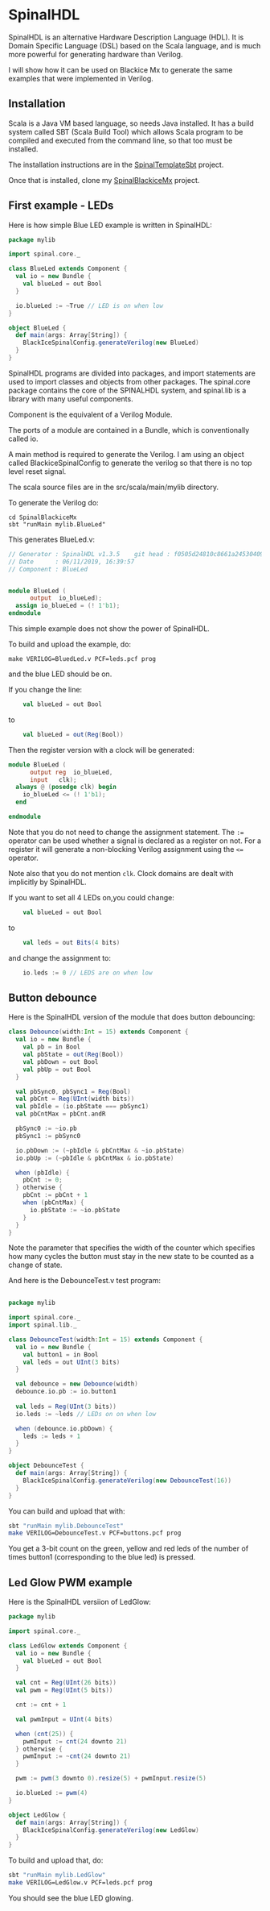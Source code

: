 # SpinalHDL

SpinalHDL is an alternative Hardware Description Language (HDL). It is Domain Specific Language (DSL) based on the Scala language, and is much more powerful for generating hardware than Verilog.

I will show how it can be used on Blackice Mx to generate the same examples that were implemented in Verilog.

## Installation

Scala is a Java VM based language, so needs Java installed. It has a build system called SBT (Scala Build Tool) which allows Scala program to be compiled and executed from the command line, so that too must be installed.

The installation instructions are in the [SpinalTemplateSbt](https://github.com/SpinalHDL/SpinalTemplateSbt) project.

Once that is installed, clone my [SpinalBlackiceMx](https://github.com/lawrie/SpinalBlackiceMx) project.

## First example - LEDs

Here is how simple Blue LED example is written in SpinalHDL:

```scala
package mylib

import spinal.core._

class BlueLed extends Component {
  val io = new Bundle {
    val blueLed = out Bool
  }

  io.blueLed := ~True // LED is on when low
}

object BlueLed {
  def main(args: Array[String]) {
    BlackIceSpinalConfig.generateVerilog(new BlueLed)
  }
}
```

SpinalHDL programs are divided into packages, and import statements are used to import classes and objects from other packages. The spinal.core package contains the core of the SPINALHDL system, and spinal.lib is a library with many useful components.

Component is the equivalent of a Verilog Module.

The ports of a module are contained in a Bundle, which is conventionally called io.

A main method is required to generate the Verilog. I am using an object called BlackiceSpinalConfig to generate the verilog so that there is no top level reset signal.

The scala source files are in the src/scala/main/mylib directory. 

To generate the Verilog do:

```
cd SpinalBlackiceMx
sbt "runMain mylib.BlueLed"
```

This generates BlueLed.v:

```verilog
// Generator : SpinalHDL v1.3.5    git head : f0505d24810c8661a24530409359554b7cfa271a
// Date      : 06/11/2019, 16:39:57
// Component : BlueLed


module BlueLed (
      output  io_blueLed);
  assign io_blueLed = (! 1'b1);
endmodule
```

This simple example does not show the power of SpinalHDL.

To build and upload the example, do:

```
make VERILOG=BluedLed.v PCF=leds.pcf prog
```

and the blue LED should be on.

If you change the line:

```scala
    val blueLed = out Bool
```

to

```scala
    val blueLed = out(Reg(Bool))
```

Then the register version with a clock will be generated:

```verilog
module BlueLed (
      output reg  io_blueLed,
      input   clk);
  always @ (posedge clk) begin
    io_blueLed <= (! 1'b1);
  end

endmodule
```

Note that you do not need to change the assignment statement. The `:=` operator can be used whether a signal is declared as a register on not. For a register it will generate a non-blocking Verilog assignment using the `<=` operator.

Note also that you do not mention `clk`. Clock domains are dealt with implicitly by SpinalHDL.

If you want to set all 4 LEDs on,you could change:

```scala
    val blueLed = out Bool
```

to

```scala
    val leds = out Bits(4 bits)
```

and change the assignment to:

```scala 
    io.leds := 0 // LEDS are on when low
```

## Button debounce

Here is the SpinalHDL version of the module that does button debouncing:

```scala
class Debounce(width:Int = 15) extends Component {
  val io = new Bundle {
    val pb = in Bool
    val pbState = out(Reg(Bool))
    val pbDown = out Bool
    val pbUp = out Bool
  }

  val pbSync0, pbSync1 = Reg(Bool)
  val pbCnt = Reg(UInt(width bits))
  val pbIdle = (io.pbState === pbSync1)
  val pbCntMax = pbCnt.andR

  pbSync0 := ~io.pb
  pbSync1 := pbSync0

  io.pbDown := (~pbIdle & pbCntMax & ~io.pbState)
  io.pbUp := (~pbIdle & pbCntMax & io.pbState)

  when (pbIdle) {
    pbCnt := 0;
  } otherwise {
    pbCnt := pbCnt + 1
    when (pbCntMax) {
      io.pbState := ~io.pbState
    }
  }
}
```

Note the parameter that specifies the width of the counter which specifies how many cycles the button must stay in the new state to be counted as a change of state.

And here is the DebounceTest.v test program:

```scala
  
package mylib

import spinal.core._
import spinal.lib._

class DebounceTest(width:Int = 15) extends Component {
  val io = new Bundle {
    val button1 = in Bool
    val leds = out UInt(3 bits)
  }

  val debounce = new Debounce(width)
  debounce.io.pb := io.button1
  
  val leds = Reg(UInt(3 bits))
  io.leds := ~leds // LEDs on on when low

  when (debounce.io.pbDown) {
    leds := leds + 1
  }
}

object DebounceTest {
  def main(args: Array[String]) {
    BlackIceSpinalConfig.generateVerilog(new DebounceTest(16))
  }
}
```

You can build and upload that with:

```sh
sbt "runMain mylib.DebounceTest"
make VERILOG=DebounceTest.v PCF=buttons.pcf prog
```

You get a 3-bit count on the green, yellow and red leds of the number of times button1 (corresponding to the blue led) is pressed.

## Led Glow PWM example

Here is the SpinalHDL versiion of LedGlow:

```scala
package mylib

import spinal.core._

class LedGlow extends Component {
  val io = new Bundle {
    val blueLed = out Bool
  }

  val cnt = Reg(UInt(26 bits))
  val pwm = Reg(UInt(5 bits))

  cnt := cnt + 1

  val pwmInput = UInt(4 bits)

  when (cnt(25)) {
    pwmInput := cnt(24 downto 21)
  } otherwise {
    pwmInput := ~cnt(24 downto 21)
  }

  pwm := pwm(3 downto 0).resize(5) + pwmInput.resize(5)

  io.blueLed := pwm(4)  
}

object LedGlow {
  def main(args: Array[String]) {
    BlackIceSpinalConfig.generateVerilog(new LedGlow)
  }
}
```

To build and upload that, do:

```sh
sbt "runMain mylib.LedGlow"
make VERILOG=LedGlow.v PCF=leds.pcf prog
```

You should see the blue LED glowing.

